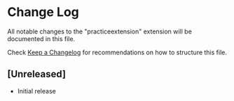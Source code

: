 # Change Log
All notable changes to the "practiceextension" extension will be documented in this file.

Check [Keep a Changelog](http://keepachangelog.com/) for recommendations on how to structure this file.

## [Unreleased]
- Initial release